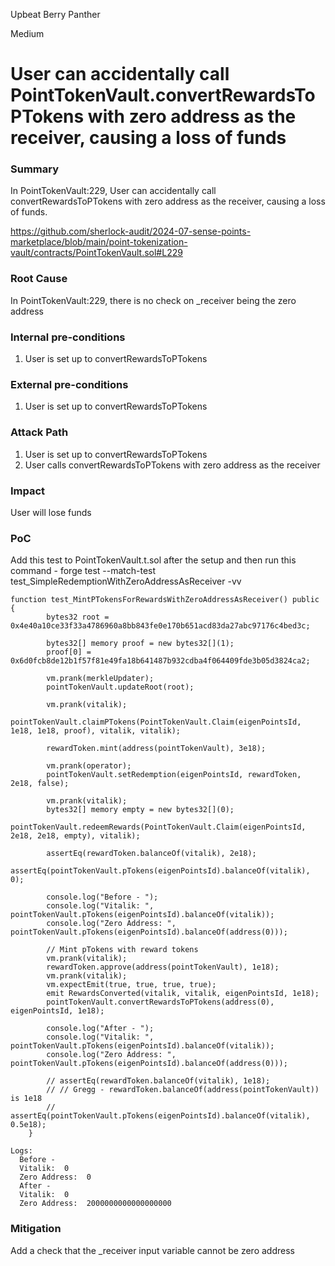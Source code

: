 Upbeat Berry Panther

Medium

# User can accidentally call PointTokenVault.convertRewardsToPTokens with zero address as the receiver, causing a loss of funds

### Summary

In PointTokenVault:229, User can accidentally call convertRewardsToPTokens with zero address as the receiver, causing a loss of funds.

https://github.com/sherlock-audit/2024-07-sense-points-marketplace/blob/main/point-tokenization-vault/contracts/PointTokenVault.sol#L229

### Root Cause

In PointTokenVault:229, there is no check on _receiver being the zero address

### Internal pre-conditions

1. User is set up to convertRewardsToPTokens

### External pre-conditions

1. User is set up to convertRewardsToPTokens

### Attack Path

1. User is set up to convertRewardsToPTokens
2. User calls convertRewardsToPTokens with zero address as the receiver

### Impact

User will lose funds

### PoC

Add this test to PointTokenVault.t.sol after the setup and then run this command - 
forge test --match-test test_SimpleRedemptionWithZeroAddressAsReceiver -vv

```solidity
function test_MintPTokensForRewardsWithZeroAddressAsReceiver() public {
        bytes32 root = 0x4e40a10ce33f33a4786960a8bb843fe0e170b651acd83da27abc97176c4bed3c;

        bytes32[] memory proof = new bytes32[](1);
        proof[0] = 0x6d0fcb8de12b1f57f81e49fa18b641487b932cdba4f064409fde3b05d3824ca2;

        vm.prank(merkleUpdater);
        pointTokenVault.updateRoot(root);

        vm.prank(vitalik);
        pointTokenVault.claimPTokens(PointTokenVault.Claim(eigenPointsId, 1e18, 1e18, proof), vitalik, vitalik);

        rewardToken.mint(address(pointTokenVault), 3e18);

        vm.prank(operator);
        pointTokenVault.setRedemption(eigenPointsId, rewardToken, 2e18, false);

        vm.prank(vitalik);
        bytes32[] memory empty = new bytes32[](0);
        pointTokenVault.redeemRewards(PointTokenVault.Claim(eigenPointsId, 2e18, 2e18, empty), vitalik);

        assertEq(rewardToken.balanceOf(vitalik), 2e18);
        assertEq(pointTokenVault.pTokens(eigenPointsId).balanceOf(vitalik), 0);

        console.log("Before - ");
        console.log("Vitalik: ", pointTokenVault.pTokens(eigenPointsId).balanceOf(vitalik));
        console.log("Zero Address: ", pointTokenVault.pTokens(eigenPointsId).balanceOf(address(0)));

        // Mint pTokens with reward tokens
        vm.prank(vitalik);
        rewardToken.approve(address(pointTokenVault), 1e18);
        vm.prank(vitalik);
        vm.expectEmit(true, true, true, true);
        emit RewardsConverted(vitalik, vitalik, eigenPointsId, 1e18);
        pointTokenVault.convertRewardsToPTokens(address(0), eigenPointsId, 1e18);

        console.log("After - ");
        console.log("Vitalik: ", pointTokenVault.pTokens(eigenPointsId).balanceOf(vitalik));
        console.log("Zero Address: ", pointTokenVault.pTokens(eigenPointsId).balanceOf(address(0)));

        // assertEq(rewardToken.balanceOf(vitalik), 1e18);
        // // Gregg - rewardToken.balanceOf(address(pointTokenVault)) is 1e18
        // assertEq(pointTokenVault.pTokens(eigenPointsId).balanceOf(vitalik), 0.5e18);
    }
```

```solidity
Logs:
  Before -
  Vitalik:  0
  Zero Address:  0
  After -
  Vitalik:  0
  Zero Address:  2000000000000000000
```

### Mitigation

Add a check that the _receiver input variable cannot be zero address